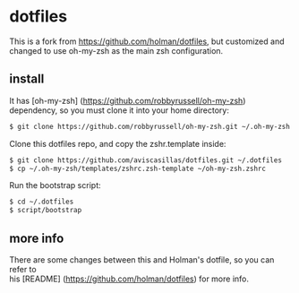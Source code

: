 # dotfiles
This is a fork from https://github.com/holman/dotfiles, but customized and changed
to use oh-my-zsh as the main zsh configuration.

## install

It has [oh-my-zsh] (https://github.com/robbyrussell/oh-my-zsh) dependency, so
you must clone it into your home directory:
```sh
$ git clone https://github.com/robbyrussell/oh-my-zsh.git ~/.oh-my-zsh
```

Clone this dotfiles repo,  and copy the zshr.template inside:
```sh
$ git clone https://github.com/aviscasillas/dotfiles.git ~/.dotfiles
$ cp ~/.oh-my-zsh/templates/zshrc.zsh-template ~/oh-my-zsh.zshrc
```

Run the bootstrap script:
```sh
$ cd ~/.dotfiles
$ script/bootstrap
```

## more info
There are some changes between this and Holman's dotfile, so you can refer to  
his [README] (https://github.com/holman/dotfiles) for more info.
